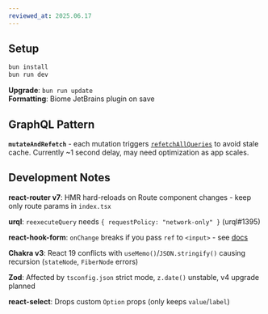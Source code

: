 ```yaml
---
reviewed_at: 2025.06.17
---
```


## Setup

```bash
bun install
bun run dev
```

**Upgrade**: `bun run update`  
**Formatting**: Biome JetBrains plugin on save

## GraphQL Pattern

**`mutateAndRefetch`** - each mutation triggers [`refetchAllQueries`](./src/urql/refetchQueriesExchange.ts) to avoid stale cache. Currently ~1 second delay, may need optimization as app scales.

## Development Notes

**react-router v7**: HMR hard-reloads on Route component changes - keep only route params in `index.tsx`

**urql**: `reexecuteQuery` needs `{ requestPolicy: "network-only" }` (urql#1395)

**react-hook-form**: `onChange` breaks if you pass `ref` to `<input>` - see [docs](https://www.react-hook-form.com/faqs/#Howtosharerefusage)

**Chakra v3**: React 19 conflicts with `useMemo()`/`JSON.stringify()` causing recursion (`stateNode`, `FiberNode` errors)

**Zod**: Affected by `tsconfig.json` strict mode, `z.date()` unstable, v4 upgrade planned

**react-select**: Drops custom `Option` props (only keeps `value`/`label`)
